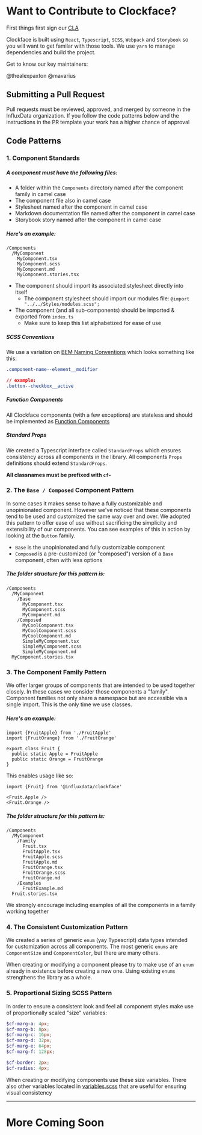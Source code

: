 # Want to Contribute to Clockface?

First things first sign our [CLA](https://influxdata.com/community/cla/)

Clockface is built using `React`, `Typescript`, `SCSS`, `Webpack` and `Storybook` so you will want to get familar with those tools.
We use `yarn` to manage dependencies and build the project.

Get to know our key maintainers:

@thealexpaxton
@mavarius

## Submitting a Pull Request

Pull requests must be reviewed, approved, and merged by someone in the InfluxData organization.
If you follow the code patterns below and the instructions in the PR template your work has a higher chance of approval

## Code Patterns

### 1. Component Standards

##### A component must have the following files:

- A folder within the `Components` directory named after the component family in camel case
- The component file also in camel case
- Stylesheet named after the component in camel case
- Markdown documentation file named after the component in camel case
- Storybook story named after the component in camel case

##### Here's an example:

```
/Components
  /MyComponent
    MyComponent.tsx
    MyComponent.scss
    MyComponent.md
    MyComponent.stories.tsx
```

- The component should import its associated stylesheet directly into itself
  - The component stylesheet should import our modules file: `@import "../../Styles/modules.scss";`
- The component (and all sub-components) should be imported & exported from `index.ts`
  - Make sure to keep this list alphabetized for ease of use

##### SCSS Conventions

We use a variation on [BEM Naming Conventions](http://getbem.com/introduction/) which looks something like this:

```css
.component-name--element__modifier
```
```css
// example:
.button--checkbox__active
```

##### Function Components

All Clockface components (with a few exceptions) are stateless and should be implemented as [Function Components](https://reactjs.org/docs/hooks-state.html#hooks-and-function-components)

##### Standard Props

We created a Typescript interface called `StandardProps` which ensures consistency across all components in the library. All components `Props` definitions should extend `StandardProps`.

**All classnames must be prefixed with `cf-`**

### 2. The `Base / Composed` Component Pattern

In some cases it makes sense to have a fully customizable and unopinionated component. However we've noticed that these components tend to be used and customized the same way over and over. We adopted this pattern to offer ease of use without sacrificing the simplicity and extensibility of our components. You can see examples of this in action by looking at the `Button` family.

- `Base` is the unopinionated and fully customizable component
- `Composed` is a pre-customized (or "composed") version of a `Base` component, often with less options

##### The folder structure for this pattern is:

```
/Components
  /MyComponent
    /Base
      MyComponent.tsx
      MyComponent.scss
      MyComponent.md
    /Composed
      MyCoolComponent.tsx
      MyCoolComponent.scss
      MyCoolComponent.md
      SimpleMyComponent.tsx
      SimpleMyComponent.scss
      SimpleMyComponent.md
  MyComponent.stories.tsx
```

### 3. The Component Family Pattern

We offer larger groups of components that are intended to be used together closely. In these cases we consider those components a "family". Component families not only share a namespace but are accessible via a single import. This is the only time we use classes.

##### Here's an example:

```tsx
import {FruitApple} from './FruitApple'
import {FruitOrange} from './FruitOrange'
```
```tsx
export class Fruit {
  public static Apple = FruitApple
  public static Orange = FruitOrange
}
```
This enables usage like so:
```tsx
import {Fruit} from '@influxdata/clockface'
```
```tsx
<Fruit.Apple />
<Fruit.Orange />
```

##### The folder structure for this pattern is:

```
/Components
  /MyComponent
    /Family
      Fruit.tsx
      FruitApple.tsx
      FruitApple.scss
      FruitApple.md
      FruitOrange.tsx
      FruitOrange.scss
      FruitOrange.md
    /Examples
      FruitExample.md
  Fruit.stories.tsx
```
We strongly encourage including examples of all the components in a family working together

### 4. The Consistent Customization Pattern

We created a series of generic `enum` (yay Typescript) data types intended for customization across all components. The most generic `enums` are `ComponentSize` and `ComponentColor`, but there are many others.

When creating or modifying a component please try to make use of an `enum` already in existence before creating a new one. Using existing `enums` strengthens the library as a whole.

### 5. Proportional Sizing SCSS Pattern

In order to ensure a consistent look and feel all component styles make use of proportionally scaled "size" variables:

```scss
$cf-marg-a: 4px;
$cf-marg-b: 8px;
$cf-marg-c: 16px;
$cf-marg-d: 32px;
$cf-marg-e: 64px;
$cf-marg-f: 128px;

$cf-border: 2px;
$cf-radius: 4px;
```

When creating or modifying components use these size variables. There also other variables located in [variables.scss](https://github.com/influxdata/clockface/blob/master/src/Styles/variables.scss) that are useful for ensuring visual consistency

--------------

# More Coming Soon
